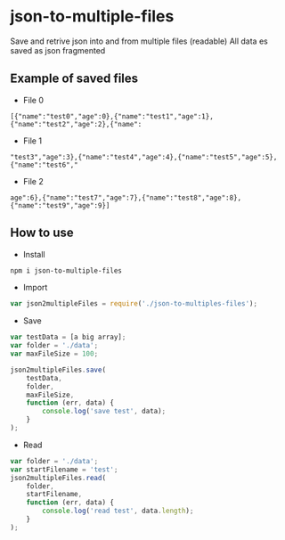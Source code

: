 # json-to-multiple-files

Save and retrive json into and from multiple files (readable)
All data es saved as json fragmented

## Example of saved files

- File 0

```
[{"name":"test0","age":0},{"name":"test1","age":1},{"name":"test2","age":2},{"name":
```

- File 1

```
"test3","age":3},{"name":"test4","age":4},{"name":"test5","age":5},{"name":"test6","
```

- File 2

```
age":6},{"name":"test7","age":7},{"name":"test8","age":8},{"name":"test9","age":9}]
```

## How to use

- Install

```bash
npm i json-to-multiple-files
```

- Import
```javascript
var json2multipleFiles = require('./json-to-multiples-files');
```

- Save
```javascript
var testData = [a big array];
var folder = './data';
var maxFileSize = 100;

json2multipleFiles.save(
    testData,
    folder,
    maxFileSize,
    function (err, data) {
        console.log('save test', data);
    }
);
```

- Read
```javascript
var folder = './data';
var startFilename = 'test';
json2multipleFiles.read(
    folder, 
    startFilename, 
    function (err, data) {
        console.log('read test', data.length);
    }
);
```
